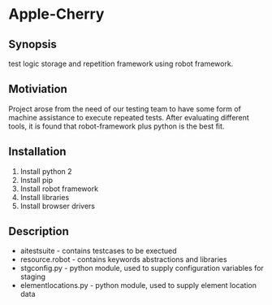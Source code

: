 # Apple-Cherry

## Synopsis

test logic storage and repetition framework using robot framework. 

## Motiviation

Project arose from the need of our testing team to have some form of machine assistance to execute repeated tests.
After evaluating different tools, it is found that  robot-framework plus python is the best fit.

## Installation

  1. Install python 2
  2. Install pip
  3. Install robot framework
  4. Install libraries
  5. Install browser drivers

## Description

- aitestsuite      - contains testcases to be exectued
- resource.robot    - contains keywords abstractions and libraries
- stgconfig.py     - python module, used to supply configuration variables for staging
- elementlocations.py -  python module, used to supply  element location data

